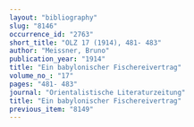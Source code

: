 ```yaml
---
layout: "bibliography"
slug: "8146"
occurrence_id: "2763"
short_title: "OLZ 17 (1914), 481- 483"
author: "Meissner, Bruno"
publication_year: "1914"
title: "Ein babylonischer Fischereivertrag"
volume_no_: "17"
pages: "481- 483"
journal: "Orientalistische Literaturzeitung"
title: "Ein babylonischer Fischereivertrag"
previous_item: "8149"
---
```

